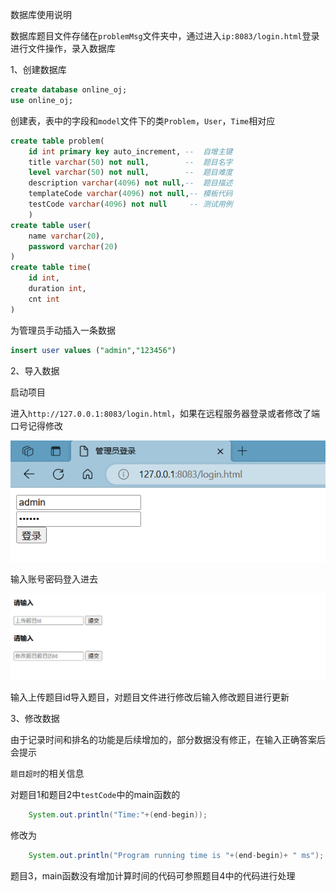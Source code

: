 数据库使用说明

数据库题目文件存储在`problemMsg`文件夹中，通过进入`ip:8083/login.html`登录进行文件操作，录入数据库



1、创建数据库

```sql
create database online_oj;
use online_oj;
```

创建表，表中的字段和`model`文件下的类`Problem`，`User`，`Time`相对应

```sql
create table problem(
    id int primary key auto_increment, --  自增主键
    title varchar(50) not null,        --  题目名字
	level varchar(50) not null,        --  题目难度
    description varchar(4096) not null,--  题目描述
    templateCode varchar(4096) not null,-- 模板代码
    testCode varchar(4096) not null     -- 测试用例
    )
create table user(
	name varchar(20),
    password varchar(20)
)
create table time(
	id int,
    duration int,
    cnt int
)
```

为管理员手动插入一条数据

```sql
insert user values ("admin","123456")
```

2、导入数据

启动项目

进入`http://127.0.0.1:8083/login.html`，如果在远程服务器登录或者修改了端口号记得修改

![Snipaste_2023-11-08_22-05-46](./pitcure/Snipaste_2023-11-08_22-05-46.png)

输入账号密码登入进去

![](./pitcure/Snipaste_2023-11-08_22-14-06.png)

输入上传题目id导入题目，对题目文件进行修改后输入修改题目进行更新

3、修改数据

由于记录时间和排名的功能是后续增加的，部分数据没有修正，在输入正确答案后会提示

`题目超时`的相关信息

对题目1和题目2中`testCode`中的main函数的

```Java
	System.out.println("Time:"+(end-begin));
```

修改为

```Java
	System.out.println("Program running time is "+(end-begin)+ " ms");
```

题目3，main函数没有增加计算时间的代码可参照题目4中的代码进行处理

